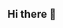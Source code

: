 ## Hi there 👋

<!--
**programfiles86/programfiles86** is a ✨ _special_ ✨ repository because its `README.md` (this file) appears on your GitHub profile.

Here are some ideas to get you started:
<h1 align="center">Hi 👋, I'm Programfiles86</h1>
<h3 align="center">🚀 Passionate Developer | 📱 Tech Enthusiast | 🎨 Creative Problem Solver</h3>

<p align="center">
  <img src="https://readme-typing-svg.herokuapp.com/?lines=Full+Stack+Developer;Open+Source+Contributor;Cloud+Native+Learner;Lifelong+Tech+Student&center=true&width=500&height=45">
</p>

---

### 👨‍💻 About Me

- 🔭 I’m currently working on: **[Project Name or Area]**
- 🌱 I’m learning: **[Tech stack, tools, etc.]**
- 💬 Ask me about: **[Your specialties]**
- 📫 How to reach me: **[your.email@example.com]**
- ⚡ Fun fact: *I love debugging almost as much as I love coffee!*

---

### 🛠️ Tech Stack

![Languages](https://skillicons.dev/icons?i=js,ts,py,java,cpp,html,css)
![Frameworks](https://skillicons.dev/icons?i=react,nextjs,nodejs,django,flask)
![Tools](https://skillicons.dev/icons?i=git,github,docker,linux,vscode,figma)

---

### 📈 GitHub Stats

<p align="center">
  <img src="https://github-readme-stats.vercel.app/api?username=yourusername&show_icons=true&theme=github_dark" alt="GitHub Stats" height="165">
  <img src="https://github-readme-streak-stats.herokuapp.com/?user=yourusername&theme=github-dark" alt="GitHub Streak" height="165">
</p>

---

### 🌍 Connect with Me

[![LinkedIn](https://img.shields.io/badge/-LinkedIn-blue?style=flat-square&logo=linkedin)](https://linkedin.com/in/yourusername)
[![Twitter](https://img.shields.io/badge/-Twitter-1DA1F2?style=flat-square&logo=twitter)](https://twitter.com/yourusername)
[![Portfolio](https://img.shields.io/badge/-Portfolio-orange?style=flat-square&logo=web)](https://yourportfolio.com)

---

- 🔭 I’m currently working on ...
- 🌱 I’m currently learning ...
- 👯 I’m looking to collaborate on ...
- 🤔 I’m looking for help with ...
- 💬 Ask me about ...
- 📫 How to reach me: ...
- 😄 Pronouns: ...
- ⚡ Fun fact: ...
-->

